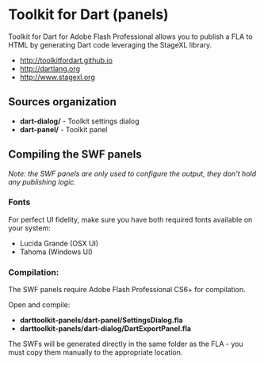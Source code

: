 # Toolkit for Dart (panels)

Toolkit for Dart for Adobe Flash Professional allows you to publish a FLA to HTML by generating Dart code leveraging the StageXL library.

* <http://toolkitfordart.github.io>
* <http://dartlang.org>
* <http://www.stagexl.org>

## Sources organization

* **dart-dialog/** - Toolkit settings dialog
* **dart-panel/** - Toolkit panel

## Compiling the SWF panels
*Note: the SWF panels are only used to configure the output, they don't hold any publishing logic.*

### Fonts

For perfect UI fidelity, make sure you have both required fonts available on your system:

* Lucida Grande (OSX UI)
* Tahoma (Windows UI) 

### Compilation:

The SWF panels require Adobe Flash Professional CS6+ for compilation.

Open and compile:

* **darttoolkit-panels/dart-panel/SettingsDialog.fla**
* **darttoolkit-panels/dart-dialog/DartExportPanel.fla**

The SWFs will be generated directly in the same folder as the FLA - you must copy them manually to the appropriate location.
